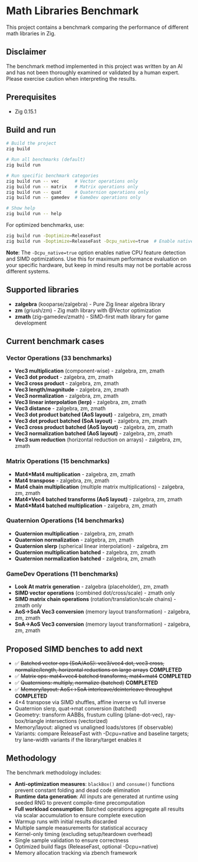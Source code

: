 # Math Libraries Benchmark

This project contains a benchmark comparing the performance of different math libraries in Zig.

## Disclaimer

The benchmark method implemented in this project was written by an AI and has not been thoroughly examined or validated by a human expert. Please exercise caution when interpreting the results.

## Prerequisites

- Zig 0.15.1

## Build and run

```bash
# Build the project
zig build

# Run all benchmarks (default)
zig build run

# Run specific benchmark categories
zig build run -- vec      # Vector operations only
zig build run -- matrix   # Matrix operations only  
zig build run -- quat     # Quaternion operations only
zig build run -- gamedev  # GameDev operations only

# Show help
zig build run -- help
```

For optimized benchmarks, use:
```bash
zig build run -Doptimize=ReleaseFast
zig build run -Doptimize=ReleaseFast -Dcpu_native=true  # Enable native CPU optimizations
```

**Note**: The `-Dcpu_native=true` option enables native CPU feature detection and SIMD optimizations. Use this for maximum performance evaluation on your specific hardware, but keep in mind results may not be portable across different systems.

## Supported libraries

- **zalgebra** (kooparse/zalgebra) - Pure Zig linear algebra library
- **zm** (griush/zm) - Zig math library with @Vector optimization
- **zmath** (zig-gamedev/zmath) - SIMD-first math library for game development

## Current benchmark cases

### Vector Operations (33 benchmarks)
- **Vec3 multiplication** (component-wise) - zalgebra, zm, zmath
- **Vec3 dot product** - zalgebra, zm, zmath  
- **Vec3 cross product** - zalgebra, zm, zmath
- **Vec3 length/magnitude** - zalgebra, zm, zmath
- **Vec3 normalization** - zalgebra, zm, zmath
- **Vec3 linear interpolation (lerp)** - zalgebra, zm, zmath
- **Vec3 distance** - zalgebra, zm, zmath
- **Vec3 dot product batched (AoS layout)** - zalgebra, zm, zmath
- **Vec3 dot product batched (SoA layout)** - zalgebra, zm, zmath
- **Vec3 cross product batched (AoS layout)** - zalgebra, zm, zmath
- **Vec3 normalization batched (AoS layout)** - zalgebra, zm, zmath
- **Vec3 sum reduction** (horizontal reduction on arrays) - zalgebra, zm, zmath

### Matrix Operations (15 benchmarks)
- **Mat4×Mat4 multiplication** - zalgebra, zm, zmath
- **Mat4 transpose** - zalgebra, zm, zmath
- **Mat4 chain multiplication** (multiple matrix multiplications) - zalgebra, zm, zmath
- **Mat4×Vec4 batched transforms (AoS layout)** - zalgebra, zm, zmath
- **Mat4×Mat4 batched multiplication** - zalgebra, zm, zmath

### Quaternion Operations (14 benchmarks)
- **Quaternion multiplication** - zalgebra, zm, zmath
- **Quaternion normalization** - zalgebra, zm, zmath
- **Quaternion slerp** (spherical linear interpolation) - zalgebra, zm
- **Quaternion multiplication batched** - zalgebra, zm, zmath
- **Quaternion normalization batched** - zalgebra, zm, zmath

### GameDev Operations (11 benchmarks)
- **Look At matrix generation** - zalgebra (placeholder), zm, zmath
- **SIMD vector operations** (combined dot/cross/scale) - zmath only
- **SIMD matrix chain operations** (rotation/translation/scale chains) - zmath only
- **AoS→SoA Vec3 conversion** (memory layout transformation) - zalgebra, zm, zmath
- **SoA→AoS Vec3 conversion** (memory layout transformation) - zalgebra, zm, zmath

## Proposed SIMD benches to add next

- ✅ ~~Batched vector ops (SoA/AoS): vec3/vec4 dot, vec3 cross, normalize/length, horizontal reductions on large arrays~~ **COMPLETED**
- ✅ ~~Matrix ops: mat4×vec4 batched transforms, mat4×mat4~~ **COMPLETED**
- ✅ ~~Quaternions: multiply, normalize (batched)~~ **COMPLETED**  
- ✅ ~~Memory/layout: AoS↔SoA interleave/deinterleave throughput~~ **COMPLETED**
- 4×4 transpose via SIMD shuffles, affine inverse vs full inverse
- Quaternion slerp, quat→mat conversion (batched)
- Geometry: transform AABBs, frustum culling (plane-dot-vec), ray-box/triangle intersections (vectorized)
- Memory/layout: aligned vs unaligned loads/stores (if observable)
- Variants: compare ReleaseFast with -Dcpu=native and baseline targets; try lane-width variants if the library/target enables it

## Methodology

The benchmark methodology includes:
- **Anti-optimization measures**: `blackBox()` and `consume()` functions prevent constant folding and dead code elimination
- **Runtime data generation**: All inputs are generated at runtime using seeded RNG to prevent compile-time precomputation
- **Full workload consumption**: Batched operations aggregate all results via scalar accumulation to ensure complete execution
- Warmup runs with initial results discarded
- Multiple sample measurements for statistical accuracy
- Kernel-only timing (excluding setup/teardown overhead)
- Single sample validation to ensure correctness
- Optimized build flags (ReleaseFast, optional -Dcpu=native)
- Memory allocation tracking via zbench framework